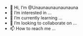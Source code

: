 - 👋 Hi, I’m @Unaunaunaunaunauna
- 👀 I’m interested in ...
- 🌱 I’m currently learning ...
- 💞️ I’m looking to collaborate on ...
- 📫 How to reach me ...

<!---
Unaunaunaunaunauna/Unaunaunaunaunauna is a ✨ special ✨ repository because its `README.md` (this file) appears on your GitHub profile.
You can click the Preview link to take a look at your changes.
--->
